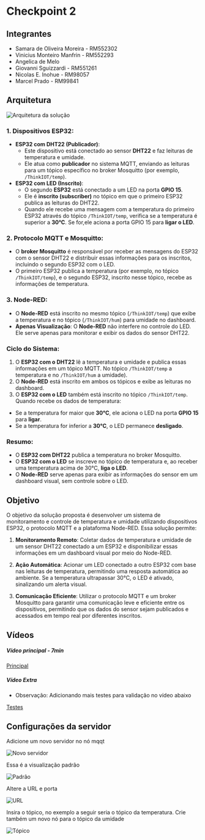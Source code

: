 # Checkpoint 2

## Integrantes
- Samara de Oliveira Moreira - RM552302
- Vinicius Monteiro Manfrin - RM552293
- Angelica de Melo
- Giovanni Sguizzardi - RM551261
- Nicolas E. Inohue - RM98057
- Marcel Prado - RM99841

## Arquitetura 
![Arquitetura da solução](https://raw.githubusercontent.com/SamaraMoreira/IoTI/main/arquitetura.jfif)

### 1. **Dispositivos ESP32**:
  - **ESP32 com DHT22 (Publicador)**:
    - Este dispositivo está conectado ao sensor **DHT22** e faz leituras de temperatura e umidade.
    - Ele atua como **publicador** no sistema MQTT, enviando as leituras para um tópico específico no broker Mosquitto (por exemplo, `/ThinkIOT/temp`).
  - **ESP32 com LED (Inscrito)**:
    - O segundo **ESP32** está conectado a um LED na porta **GPIO 15**.
    - Ele é **inscrito (subscriber)** no tópico em que o primeiro ESP32 publica as leituras do DHT22.
    - Quando ele recebe uma mensagem com a temperatura do primeiro ESP32 através do tópico `/ThinkIOT/temp`, verifica se a temperatura é superior a **30°C**. Se for,ele aciona a porta GPIO 15 para **ligar o LED**.
### 2. **Protocolo MQTT e Mosquitto**:
  - O **broker Mosquitto** é responsável por receber as mensagens do ESP32 com o sensor DHT22 e distribuir essas informações para os inscritos, incluindo o segundo ESP32 com o LED.
  - O primeiro ESP32 publica a temperatura (por exemplo, no tópico `/ThinkIOT/temp`), e o segundo ESP32, inscrito nesse tópico, recebe as informações de temperatura.
### 3. **Node-RED**:
  - O **Node-RED** está inscrito no mesmo tópico (`/ThinkIOT/temp`) que exibe a temperatura e no tópico (`/ThinkIOT/hum`) para umidade no dashboard.
  - **Apenas Visualização**: O **Node-RED** não interfere no controle do LED. Ele serve apenas para monitorar e exibir os dados do sensor DHT22.
### Ciclo do Sistema:
1. O **ESP32 com o DHT22** lê a temperatura e umidade e publica essas informações em um tópico MQTT. No tópico `/ThinkIOT/temp` a temperatura e no `/ThinkIOT/hum` a umidade).
2. O **Node-RED** está inscrito em ambos os tópicos e exibe as leituras no dashboard.
3. O **ESP32 com o LED** também está inscrito no tópico `/ThinkIOT/temp`. Quando recebe os dados de temperatura:
  - Se a temperatura for maior que **30°C**, ele aciona o LED na porta **GPIO 15** para **ligar**.
  - Se a temperatura for inferior a **30°C**, o LED permanece **desligado**.
### Resumo:
- O **ESP32 com DHT22** publica a temperatura no broker Mosquitto.
- O **ESP32 com o LED** se inscreve no tópico de temperatura e, ao receber uma temperatura acima de 30°C, **liga o LED**.
- O **Node-RED** serve apenas para exibir as informações do sensor em um dashboard visual, sem controle sobre o LED.

## Objetivo 
O objetivo da solução proposta é desenvolver um sistema de monitoramento e controle de temperatura e umidade utilizando dispositivos ESP32, o protocolo MQTT e a plataforma Node-RED. Essa solução permite:

1. **Monitoramento Remoto**: Coletar dados de temperatura e umidade de um sensor DHT22 conectado a um ESP32 e disponibilizar essas informações em um dashboard visual por meio do Node-RED.

2. **Ação Automática**: Acionar um LED conectado a outro ESP32 com base nas leituras de temperatura, permitindo uma resposta automática ao ambiente. Se a temperatura ultrapassar 30°C, o LED é ativado, sinalizando um alerta visual.

3. **Comunicação Eficiente**: Utilizar o protocolo MQTT e um broker Mosquitto para garantir uma comunicação leve e eficiente entre os dispositivos, permitindo que os dados do sensor sejam publicados e acessados em tempo real por diferentes inscritos.


## Vídeos

##### Vídeo principal - 7min
  
[Principal](https://youtu.be/SU-YVkxO2Yg)

##### Vídeo Extra
- Observação: Adicionando mais testes para validação no vídeo abaixo

[Testes](https://www.youtube.com/watch?v=hKFk4saf1qs)


## Configurações da servidor
  
Adicione um novo servidor no nó mqqt

 ![Novo servidor](https://github.com/SamaraMoreira/IoTI/blob/main/servidor/Add.PNG)

Essa é a visualização padrão

 ![Padrão](https://github.com/SamaraMoreira/IoTI/blob/main/servidor/localhost.PNG)

Altere a URL e porta
  
 ![URL ](https://github.com/SamaraMoreira/IoTI/blob/main/servidor/mosquito.PNG)

Insira o tópico, no exemplo a seguir seria o tópico da temperatura. Crie também um novo nó para o tópico da umidade

 ![Tópico ](https://github.com/SamaraMoreira/IoTI/blob/main/servidor/topicoInscri%C3%A7%C3%A3o.PNG)

 
